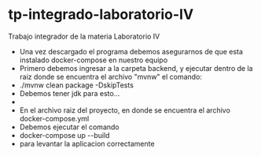 # tp-integrado-laboratorio-IV
Trabajo integrador de la materia Laboratorio IV

* Una vez descargado el programa debemos asegurarnos de que esta instalado docker-compose en nuestro equipo
* Primero debemos ingresar a la carpeta backend, y ejecutar dentro de la raiz donde se encuentra el archivo "mvnw" el comando:
*   ./mvnw clean package -DskipTests
* Debemos tener jdk para esto...
* 
* En el archivo raiz del proyecto, en donde se encuentra el archivo docker-compose.yml
* Debemos ejecutar el comando
*   docker-compose up --build
* para levantar la aplicacion correctamente
